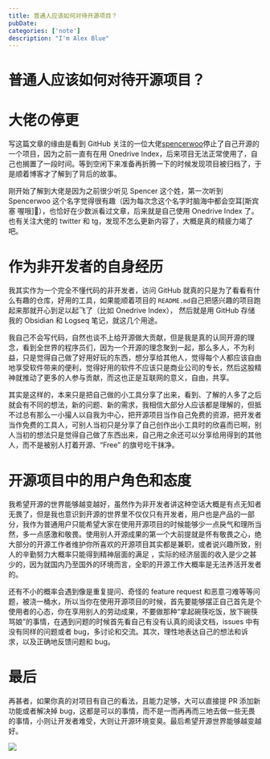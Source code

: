 ```yaml
---
title: 普通人应该如何对待开源项目？
pubDate: 
categories: ['note']
description: "I'm Alex Blue"
---
```


# 普通人应该如何对待开源项目？

# 大佬**の**停更

写这篇文章的缘由是看到 GitHub 关注的一位大佬[spencerwoo](https://github.com/spencerwooo)停止了自己开源的一个项目，因为之前一直有在用 Onedrive Index，后来项目无法正常使用了，自己也搁置了一段时间。等到空闲下来准备再折腾一下的时候发现项目被归档了，于是顺着博客才了解到了背后的故事。

刚开始了解到大佬是因为之前很少听见 Spencer 这个姓，第一次听到 Spencerwoo 这个名字觉得很有趣（因为每次念这个名字时脑海中都会空耳[斯宾塞 喔哦]🐶），也恰好在少数派看过文章，后来就是自己使用 Onedrive Index 了。也有关注大佬的 twitter 和 tg，发现不怎么更新内容了，大概是真的精疲力竭了吧。

# 作为非开发者的自身经历

我其实作为一个完全不懂代码的非开发者，访问 GitHub 就真的只是为了看看有什么有趣的仓库，好用的工具，如果能顺着项目的 `README.md`自己把感兴趣的项目跑起来那就开心到足以起飞了（比如 Onedrive Index）， 然后就是用 GitHub 存储我的 Obsidian 和 Logseq 笔记，就这几个用途。

我自己不会写代码，自然也谈不上给开源做大贡献，但是我是真的认同开源的理念，看到全世界的程序员们，因为一个开源的理念聚到一起，那么多人，不为利益，只是觉得自己做了好用好玩的东西，想分享给其他人，觉得每个人都应该自由地享受软件带来的便利，觉得好用的软件不应该只是商业公司的专长，然后这股精神就推动了更多的人参与贡献，而这也正是互联网的意义，自由，共享。

其实是这样的，本来只是把自己做的小工具分享了出来，看到、了解的人多了之后就会有不同的想法，新的问题、新的需求，我相信大部分人应该都是理解的，但抵不过总有那么一小撮人以自我为中心，把开源项目当作自己免费的资源，把开发者当作免费的工具人，可别人当初只是分享了自己创作出小工具时的欣喜而已啊，别人当初的想法只是觉得自己做了东西出来，自己用之余还可以分享给用得到的其他人，而不是被别人打着开源、“Free” 的旗号吃干抹净。

# 开源项目中的用户角色和态度

我希望开源的世界能够越变越好，虽然作为非开发者讲这种空话大概是有点无知者无畏了，但是我也意识到开源的世界里不仅仅只有开发者，用户也是产品的一部分，我作为普通用户只能希望大家在使用开源项目的时候能够少一点戾气和理所当然，多一点感激和敬畏。使用别人开源成果的第一个大前提就是怀有敬畏之心，绝大部分的开源工作者维护你所喜欢的开源项目其实都是兼职，或者说兴趣所致，别人的辛勤努力大概率只能得到精神层面的满足 ，实际的经济层面的收入是少之甚少的，因为就国内乃至国外的环境而言，全职的开源工作大概率是无法养活开发者的。

还有不小的概率会遇到像是重复提问、奇怪的 feature request 和恶意刁难等等问题，被浇一桶水，所以当你在使用开源项目的时候，首先要能够摆正自己首先是个使用者的心态，你在享用别人的劳动成果，不要做那种“拿起碗筷吃饭，放下碗筷骂娘”的事情，在遇到问题的时候首先看自己有没有认真的阅读文档，issues 中有没有同样的问题或者 bug，多讨论和交流。其次，理性地表达自己的想法和诉求，以及正确地反馈问题和 bug。

# 最后

再甚者，如果你真的对项目有自己的看法，且能力足够，大可以直接提 PR 添加新功能或者解决掉 bug，这都是可以的事情，而不是一而再再而三地去做一些无畏的事情，小则让开发者难受，大则让开源环境变臭。最后希望开源世界能够越变越好。

![](./attachments/bafybeibzhdto73ddievubs32l2bw3sakgfrvyqoxy2ft22l7h3nf3zkyw4)